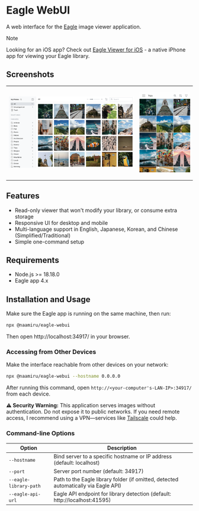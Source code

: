 # Eagle WebUI

A web interface for the [Eagle](https://eagle.cool/) image viewer application.

> [!NOTE]
> Looking for an iOS app? Check out [Eagle Viewer for iOS](https://github.com/naamiru/eagle-viewer-ios) - a native iPhone app for viewing your Eagle library.

## Screenshots

<table>
<tr>
<td width="70%">

![PC](docs/screenshots/pc.png)

</td>
<td width="30%">

![Mobile](docs/screenshots/mobile.png)

</td>
</tr>
</table>

## Features

- Read-only viewer that won't modify your library, or consume extra storage
- Responsive UI for desktop and mobile
- Multi-language support in English, Japanese, Korean, and Chinese (Simplified/Traditional)
- Simple one-command setup

## Requirements

- Node.js >= 18.18.0
- Eagle app 4.x

## Installation and Usage

Make sure the Eagle app is running on the same machine, then run:

```bash
npx @naamiru/eagle-webui
```

Then open http://localhost:34917/ in your browser.

### Accessing from Other Devices

Make the interface reachable from other devices on your network:

```bash
npx @naamiru/eagle-webui --hostname 0.0.0.0
```

After running this command, open `http://<your-computer's-LAN-IP>:34917/` from each device.

**⚠️ Security Warning:** This application serves images without authentication. Do not expose it to public networks. If you need remote access, I recommend using a VPN—services like [Tailscale](https://tailscale.com) could help.

### Command-line Options

| Option                 | Description                                                                         |
| ---------------------- | ----------------------------------------------------------------------------------- |
| `--hostname`           | Bind server to a specific hostname or IP address (default: localhost)               |
| `--port`               | Server port number (default: 34917)                                                 |
| `--eagle-library-path` | Path to the Eagle library folder (if omitted, detected automatically via Eagle API) |
| `--eagle-api-url`      | Eagle API endpoint for library detection (default: http://localhost:41595)          |
